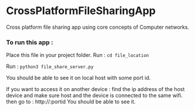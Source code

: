 # CrossPlatformFileSharingApp
Cross platform file sharing app using core concepts of Computer networks.

### To run this app : 
Place this file in your project folder. 
Run : 
``` cd file_location ```

Run : 
``` python3 file_share_server.py ```

You should be able to see it on local host with some port id.

If you want to access it on another device : 
find the ip address of the host device and make sure host and the device is connected to the same wifi.
then go to : http://<hostipaddress>:portid
You should be able to see it.
